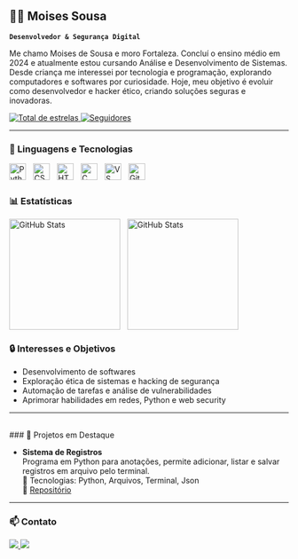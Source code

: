 ## 🕵️‍♂️ Moises Sousa

**`Desenvolvedor & Segurança Digital`**

Me chamo Moises de Sousa e moro Fortaleza. Concluí o ensino médio em 2024 e atualmente estou cursando Análise e Desenvolvimento de Sistemas. Desde criança me interessei por tecnologia e programação, explorando computadores e softwares por curiosidade. Hoje, meu objetivo é evoluir como desenvolvedor e hacker ético, criando soluções seguras e inovadoras.

<p align="left">
    <a href="https://github.com/Moises-Sousa0?tab=repositories&sort=stargazers">
        <img 
            alt="Total de estrelas" 
            title="Total de estrelas GitHub" 
            src="https://custom-icon-badges.demolab.com/github/stars/MoisesSousa?color=55960c&style=for-the-badge&labelColor=488207&logo=star&label=Estrelas"
        />
    </a>
    <a href="https://github.com/Moises-Sousa0?tab=followers">
        <img 
            alt="Seguidores" 
            title="Me siga no GitHub" 
            src="https://custom-icon-badges.demolab.com/github/followers/MoisesSousa?color=236ad3&labelColor=1155ba&style=for-the-badge&logo=github&label=Seguidores&logoColor=white"
        />
    </a>
</p>

---

### 🤖 Linguagens e Tecnologias

<img 
    align="left" 
    alt="Python"
    title="Python" 
    width="30px" 
    style="padding-right: 10px;" 
    src="https://cdn.jsdelivr.net/gh/devicons/devicon@latest/icons/python/python-original.svg" 
/>
<img 
    align="left" 
    alt="CSS"
    title="CSS" 
    width="30px" 
    style="padding-right: 10px;" 
    src="https://cdn.jsdelivr.net/gh/devicons/devicon@latest/icons/css3/css3-original.svg" 
/>
<img 
    align="left" 
    alt="HTML"
    title="HTML" 
    width="30px" 
    style="padding-right: 10px;" 
    src="https://cdn.jsdelivr.net/gh/devicons/devicon@latest/icons/html5/html5-original.svg" 
/>
<img 
    align="left" 
    alt="C"
    title="C" 
    width="30px" 
    style="padding-right: 10px;" 
    src="https://cdn.jsdelivr.net/gh/devicons/devicon@latest/icons/c/c-original.svg" 
/>
<img 
    align="left" 
    alt="VS Code"
    title="VS Code"
    width="30px" 
    style="padding-right: 10px;" 
    src="https://cdn.jsdelivr.net/gh/devicons/devicon@latest/icons/vscode/vscode-original.svg" 
/>
<img 
    align="left" 
    alt="Git" 
    title="Git"
    width="30px" 
    style="padding-right: 10px;" 
    src="https://cdn.jsdelivr.net/gh/devicons/devicon@latest/icons/git/git-original.svg" 
/>

<br/>
<br/>

### 📊 Estatísticas

<div>
  <img 
    align="left" 
    alt="GitHub Stats" 
    height="200" 
    style="padding-right: 10px;" 
    src="https://github-readme-stats.vercel.app/api?username=Moises-Sousa0&show_icons=true&theme=tokyonight&include_all_commits=true&locale=pt-br" 
  />

<img 
      align="left" 
      alt="GitHub Stats" 
      height="200" 
      src="https://github-readme-stats.vercel.app/api/top-langs/?username=Moises-Sousa0&theme=tokyonight&layout=compact&custom_title=Tecnologias&langs_count=6" 
  />
</div>

<div style="clear: left;"></div>




### 🔒 Interesses e Objetivos

- Desenvolvimento de softwares  
- Exploração ética de sistemas e hacking de segurança  
- Automação de tarefas e análise de vulnerabilidades  
- Aprimorar habilidades em redes, Python e web security  

---
<br>
### 📂 Projetos em Destaque

-   **Sistema de Registros**  
  Programa em Python para anotações, permite adicionar, listar e salvar registros em arquivo pelo terminal.    
  🔧 Tecnologias: Python, Arquivos, Terminal, Json  
  🔗 [Repositório](https://github.com/MoisesSousa/registro-cli)

---

### 📫 Contato

<p align="left">
    <a href="https://www.linkedin.com/in/mois%C3%A9s-sousa-20132a267/">
        <img src="https://img.shields.io/badge/-LinkedIn-blue?style=for-the-badge&logo=linkedin&logoColor=white" />
    </a>
    <a href="mailto:moisessousanow@gmail.com">
        <img src="https://img.shields.io/badge/-Email-red?style=for-the-badge&logo=gmail&logoColor=white" />
    </a>
</p>
